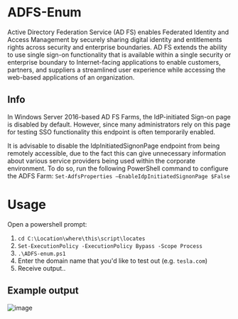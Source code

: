 # ADFS-Enum
Active Directory Federation Service (AD FS) enables Federated Identity and Access Management by securely sharing digital identity and entitlements rights across security and enterprise boundaries. AD FS extends the ability to use single sign-on functionality that is available within a single security or enterprise boundary to Internet-facing applications to enable customers, partners, and suppliers a streamlined user experience while accessing the web-based applications of an organization.

## Info
In Windows Server 2016-based AD FS Farms, the IdP-initiated Sign-on page is disabled by default. However, since many administrators rely on this page for testing SSO functionality this endpoint is often temporarily enabled. 

It is advisable to disable the IdpInitiatedSignonPage endpoint from being remotely accessible, due to the fact this can give unnecessary information about various service providers being used within the corporate environment. To do so, run the following PowerShell command to configure the ADFS Farm:
```Set-AdfsProperties –EnableIdpInitiatedSignonPage $False```

# Usage
Open a powershell prompt:

1. ```cd C:\Location\where\this\script\locates```
2. ```Set-ExecutionPolicy -ExecutionPolicy Bypass -Scope Process```
3. ```.\ADFS-enum.ps1```
4. Enter the domain name that you'd like to test out (e.g. ```tesla.com```)
5. Receive output..

## Example output

![image](https://github.com/user-attachments/assets/0aa0b408-07f3-4bd2-8131-fb177c0ba577)

